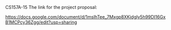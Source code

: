  CS157A-15
 The link for the project proposal:

https://docs.google.com/document/d/1mslhTee_7Mxgp8XKjdgly5h99DI16GxB1MCPcy36Zgg/edit?usp=sharing

